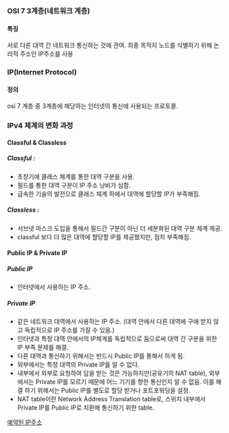 ### OSI 7 3계층(네트워크 계층)

#### 특징
서로 다른 대역 간 네트워크 통신하는 것에 관여.
최종 목적지 노드를 식별하기 위해 논리적 주소인 IP주소를 사용

### IP(Internet Protocol)

#### 정의
osi 7 계층 중 3계층에 해당하는 인터넷의 통신에 사용되는 프로토콜.


### IPv4 체계의 변화 과정

#### Classful & Classless
##### Classful : 
- 초창기에 클래스 체계를 통한 대역 구분을 사용.
- 필드를 통한 대역 구분이 IP 주소 낭비가 심함. 
- 급속한 기술의 발전으로 클래스 체계 하에서 대역에 할당할 IP가 부족해짐.
##### Classless : 
- 서브넷 마스크 도입을 통해서 필드간 구분이 아닌 더 세분화된 대역 구분 체계 제공.
- classful 보다 더 많은 대역에 할당할 IP를 제공했지만, 점차 부족해짐.
#### Public IP & Private IP
##### Public IP
- 인터넷에서 사용하는 IP 주소.
##### Private IP
- 같은 네트워크 대역에서 사용하는 IP 주소. (대역 안에서 다른 대역에 구애 받지 않고 독립적으로 IP 주소를 가질 수 있음.)
- 인터넷과 특정 대역 안에서의 IP체계를 독립적으로 둠으로써 대역 간 구분을 위한 IP 부족 문제를 해결.
- 다른 대역과 통신하기 위해서는 반드시 Public IP를 통해서 하게 됨.
- 외부에서는 특정 대역의 Private IP를 알 수 없다.
- 내부에서 외부로 요청하여 답을 받는 것은 가능하지만(공유기의 NAT table), 외부에서는 Private IP를 모르기 때문에 어느 기기를 향한 통신인지 알 수 없음. 이를 해결 하기 위해서는 Public IP를 별도로 할당 받거나 포트포워딩을 설정.
- NAT table이란 Network Address Translation table로, 스위치 내부에서 Private IP를 Public IP로 치환해 통신하기 위한 table.

[예약된 IP주소](https://m.blog.naver.com/PostView.naver?isHttpsRedirect=true&blogId=p_rain&logNo=220878796660)
